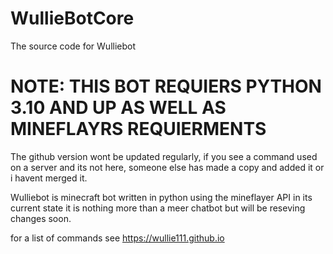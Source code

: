 # WullieBotCore
The source code for Wulliebot

# NOTE: THIS BOT REQUIERS PYTHON 3.10 AND UP AS WELL AS MINEFLAYRS REQUIERMENTS

The github version wont be updated regularly, if you see a command used on a server and its not here, someone else has made a copy and added it or i havent merged it.


Wulliebot is minecraft bot written in python using the mineflayer API in its current state it is nothing more than a meer chatbot but will be reseving changes soon.


for a list of commands see https://wullie111.github.io 
